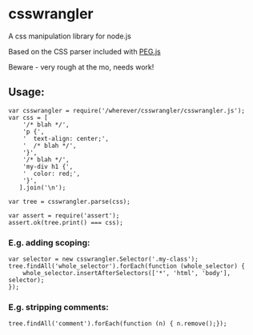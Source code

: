 # csswrangler

A css manipulation library for node.js

Based on the CSS parser included with [PEG.js](https://github.com/dmajda/pegjs)

Beware - very rough at the mo, needs work!

## Usage:

    var csswrangler = require('/wherever/csswrangler/csswrangler.js');
    var css = [
        '/* blah */',
        'p {',
        '  text-align: center;',
        '  /* blah */',
        '}',
        '/* blah */',
        'my-div h1 {',
        '  color: red;',
        '}',
       ].join('\n');

    var tree = csswrangler.parse(css);
    
    var assert = require('assert');
    assert.ok(tree.print() === css);

### E.g. adding scoping:

    var selector = new csswrangler.Selector('.my-class');
    tree.findAll('whole_selector').forEach(function (whole_selector) {
        whole_selector.insertAfterSelectors(['*', 'html', 'body'], selector);
    });

### E.g. stripping comments:

    tree.findAll('comment').forEach(function (n) { n.remove();});
    